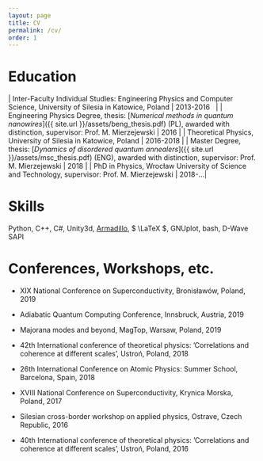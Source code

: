 ```yaml
---
layout: page
title: CV
permalink: /cv/
order: 1
---
```


# Education

| Inter-Faculty Individual Studies: Engineering Physics and Computer Science, University of Silesia in Katowice, Poland | 2013-2016 &nbsp; |
| Engineering Physics Degree, thesis: [*Numerical methods in quantum nanowires*]({{ site.url }}/assets/beng_thesis.pdf) (PL), awarded with distinction, supervisor: Prof. M. Mierzejewski | 2016 |
| Theoretical Physics, University of Silesia in Katowice, Poland | 2016-2018 |
| Master Degree, thesis: [*Dynamics of disordered quantum annealers*]({{ site.url }}/assets/msc_thesis.pdf) (ENG), awarded with distinction, supervisor: Prof. M. Mierzejewski | 2018 |
| PhD in Physics, Wrocław University of Science and Technology, supervisor: Prof. M. Mierzejewski | 2018-...|



# Skills

Python, C++, C#, Unity3d, [Armadillo][arma], $ \LaTeX \$, GNUplot, bash, D-Wave SAPI

# Conferences, Workshops, etc.
* XIX National Conference on Superconductivity, Bronisławów, Poland, 2019

* Adiabatic Quantum Computing Conference, Innsbruck, Austria, 2019

* Majorana modes and beyond, MagTop, Warsaw, Poland, 2019

* 42th International conference of theoretical physics:
’Correlations and coherence at different scales’, Ustroń, Poland, 2018

* 26th International Conference on Atomic Physics: Summer School, Barcelona, Spain, 2018 

* XVIII National Conference on Superconductivity, Krynica Morska, Poland, 2017

* Silesian cross-border workshop on applied physics, Ostrave, Czech Republic, 2016

* 40th International conference of theoretical physics:
’Correlations and coherence at different scales’, Ustroń, Poland, 2016

[arma]: http://arma.sourceforge.net/


